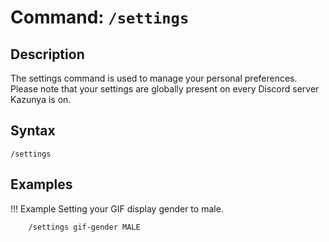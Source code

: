 # **Command:** `/settings`

## **Description**

The settings command is used to manage your personal preferences. Please note that your settings are globally present on every Discord server Kazunya is on.

## **Syntax**

    /settings

## **Examples**

!!! Example
Setting your GIF display gender to male.

        /settings gif-gender MALE